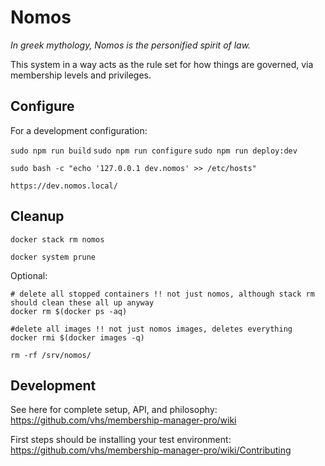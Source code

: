 # Nomos

_In greek mythology, Nomos is the personified spirit of law._

This system in a way acts as the rule set for how things are governed, via membership levels and privileges.

## Configure


For a development configuration:

`sudo npm run build`
`sudo npm run configure`
`sudo npm run deploy:dev`

`sudo bash -c "echo '127.0.0.1 dev.nomos' >> /etc/hosts"`

`https://dev.nomos.local/`

## Cleanup

```
docker stack rm nomos

docker system prune
```

Optional:
```
# delete all stopped containers !! not just nomos, although stack rm should clean these all up anyway
docker rm $(docker ps -aq)

#delete all images !! not just nomos images, deletes everything
docker rmi $(docker images -q)

rm -rf /srv/nomos/
```

## Development

See here for complete setup, API, and philosophy:
https://github.com/vhs/membership-manager-pro/wiki

First steps should be installing your test environment:
https://github.com/vhs/membership-manager-pro/wiki/Contributing

